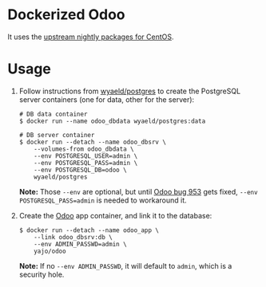 # Dockerized Odoo #

It uses the [upstream nightly packages for CentOS][1].

# Usage

1.  Follow instructions from [wyaeld/postgres][2] to create the PostgreSQL
    server containers (one for data, other for the server):

        # DB data container
        $ docker run --name odoo_dbdata wyaeld/postgres:data

        # DB server container
        $ docker run --detach --name odoo_dbsrv \
            --volumes-from odoo_dbdata \
            --env POSTGRESQL_USER=admin \
            --env POSTGRESQL_PASS=admin \
            --env POSTGRESQL_DB=odoo \
            wyaeld/postgres

    **Note:** Those `--env` are optional, but until [Odoo bug 953][3] gets
    fixed, `--env POSTGRESQL_PASS=admin` is needed to workaround it.

2.  Create the [Odoo][4] app container, and link it to the database:

        $ docker run --detach --name odoo_app \
            --link odoo_dbsrv:db \
            --env ADMIN_PASSWD=admin \
            yajo/odoo

    **Note:** If no `--env ADMIN_PASSWD`, it will default to `admin`,
    which is a security hole.


[1]: http://nightly.openerp.com/8.0/nightly/rpm/
[2]: https://registry.hub.docker.com/u/wyaeld/postgres/
[3]: https://github.com/odoo/odoo/issues/953
[4]: https://www.odoo.com/
